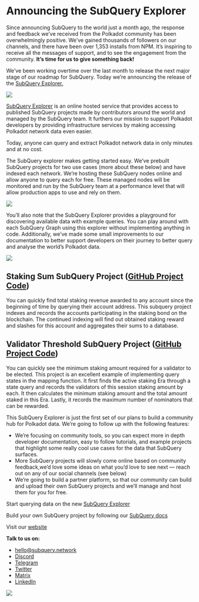 # Announcing the SubQuery Explorer

Since announcing SubQuery to the world just a month ago, the response and feedback we’ve received from the Polkadot community has been overwhelmingly positive. We’ve gained thousands of followers on our channels, and there have been over 1,353 installs from NPM. It’s inspiring to receive all the messages of support, and to see the engagement from the community. **It’s time for us to give something back!**

We’ve been working overtime over the last month to release the next major stage of our roadmap for SubQuery. Today we’re announcing the release of the [SubQuery Explorer.](https://explorer.subquery.network/)

![](https://miro.medium.com/max/1400/0*2bDaF3HPgNkpm8Kt)

[SubQuery Explorer](https://explorer.subquery.network/) is an online hosted service that provides access to published SubQuery projects made by contributors around the world and managed by the SubQuery team. It furthers our mission to support Polkadot developers by providing infrastructure services by making accessing Polkadot network data even easier.

Today, anyone can query and extract Polkadot network data in only minutes and at no cost.

The SubQuery explorer makes getting started easy. We’ve prebuilt SubQuery projects for two use cases (more about these below) and have indexed each network. We’re hosting these SubQuery nodes online and allow anyone to query each for free. These managed nodes will be monitored and run by the SubQuery team at a performance level that will allow production apps to use and rely on them.

![](https://miro.medium.com/max/1400/0*3hmnk6sNoO5pdOWc)

You’ll also note that the SubQuery Explorer provides a playground for discovering available data with example queries. You can play around with each SubQuery Graph using this explorer without implementing anything in code. Additionally, we’ve made some small improvements to our documentation to better support developers on their journey to better query and analyse the world’s Polkadot data.

![](https://miro.medium.com/max/1400/0*V1Mjpi1-gAT6M8-q)

## **Staking Sum SubQuery Project (**[GitHub Project Code](https://github.com/subquery/subql-examples/tree/main/sum-reward))

You can quickly find total staking revenue awarded to any account since the beginning of time by querying their account address. This subquery project indexes and records the accounts participating in the staking bond on the blockchain. The continued indexing will find out obtained staking reward and slashes for this account and aggregates their sums to a database.

## **Validator Threshold SubQuery Project (**[GitHub Project Code](https://github.com/subquery/subql-examples/tree/main/validator-threshold))

You can quickly see the minimum staking amount required for a validator to be elected. This project is an excellent example of implementing query states in the mapping function. It first finds the active staking Era through a state query and records the validators of this session staking amount by each. It then calculates the minimum staking amount and the total amount staked in this Era. Lastly, it records the maximum number of nominators that can be rewarded.

This SubQuery Explorer is just the first set of our plans to build a community hub for Polkadot data. We’re going to follow up with the following features:

-   We’re focusing on community tools, so you can expect more in depth developer documentation, easy to follow tutorials, and example projects that highlight some really cool use cases for the data that SubQuery surfaces.
-   More SubQuery projects will slowly come online based on community feedback,we’d love some ideas on what you’d love to see next — reach out on any of our social channels (see below)
-   We’re going to build a partner platform, so that our community can build and upload their own SubQuery projects and we’ll manage and host them for you for free.

Start querying data on the new [SubQuery Explorer](https://explorer.subquery.network/)

Build your own SubQuery project by following our [SubQuery docs](https://doc.subquery.network/)

Visit our [website](https://subquery.network/)

**Talk to us on:**

-   [hello@subquery.network](mailto:hello@subquery.network)
-   [Discord](https://discord.com/invite/78zg8aBSMG)
-   [Telegram](https://t.me/subquerynetwork)
-   [Twitter](https://twitter.com/subquerynetwork)
-   [Matrix](https://matrix.to/#/#subquery:matrix.org)
-   [LinkedIn](https://www.linkedin.com/company/subquery)

![](https://miro.medium.com/max/1400/0*tzhwpKRunR7AqFhr)